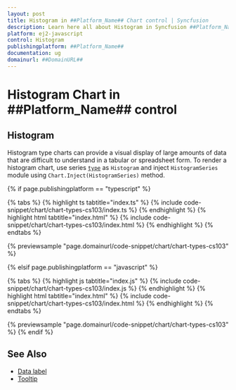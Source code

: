 ```yaml
---
layout: post
title: Histogram in ##Platform_Name## Chart control | Syncfusion
description: Learn here all about Histogram in Syncfusion ##Platform_Name## Chart control of Syncfusion Essential JS 2 and more.
platform: ej2-javascript
control: Histogram 
publishingplatform: ##Platform_Name##
documentation: ug
domainurl: ##DomainURL##
---
```


# Histogram Chart in ##Platform_Name## control

## Histogram

Histogram type charts can provide a visual display of large amounts of data that are difficult to understand in a tabular or spreadsheet form. To render a histogram chart, use series [`type`](../../api/chart/seriesModel/#type-string) as `Histogram` and inject `HistogramSeries` module using `Chart.Inject(HistogramSeries)` method.

{% if page.publishingplatform == "typescript" %}

 {% tabs %}
{% highlight ts tabtitle="index.ts" %}
{% include code-snippet/chart/chart-types-cs103/index.ts %}
{% endhighlight %}
{% highlight html tabtitle="index.html" %}
{% include code-snippet/chart/chart-types-cs103/index.html %}
{% endhighlight %}
{% endtabs %}
        
{% previewsample "page.domainurl/code-snippet/chart/chart-types-cs103" %}

{% elsif page.publishingplatform == "javascript" %}

{% tabs %}
{% highlight js tabtitle="index.js" %}
{% include code-snippet/chart/chart-types-cs103/index.js %}
{% endhighlight %}
{% highlight html tabtitle="index.html" %}
{% include code-snippet/chart/chart-types-cs103/index.html %}
{% endhighlight %}
{% endtabs %}

{% previewsample "page.domainurl/code-snippet/chart/chart-types-cs103" %}
{% endif %}

## See Also

* [Data label](../data-labels/)
* [Tooltip](../tool-tip/)